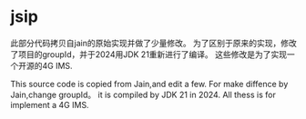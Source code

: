 # jsip

此部分代码拷贝自jain的原始实现并做了少量修改。
为了区别于原来的实现，修改了项目的groupId，并于2024用JDK 21重新进行了编译。
这些修改是为了实现一个开源的4G IMS.


This source code is copied from Jain,and edit a few.
For make diffence by Jain,change groupId。
it is compiled by JDK 21 in 2024.
All thess is for implement a 4G IMS.

